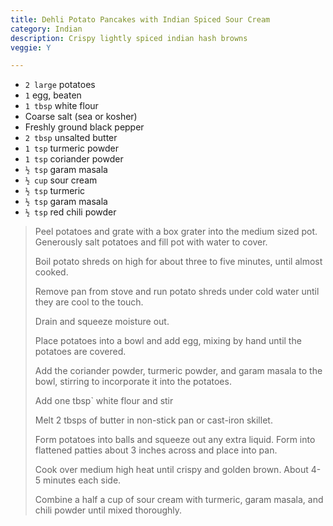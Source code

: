 ```yaml
---
title: Dehli Potato Pancakes with Indian Spiced Sour Cream 
category: Indian
description: Crispy lightly spiced indian hash browns
veggie: Y

--- 
```


* `2 large` potatoes
* `1` egg, beaten
* `1 tbsp` white flour
* Coarse salt (sea or kosher)
* Freshly ground black pepper
* `2 tbsp` unsalted butter
* `1 tsp` turmeric powder
* `1 tsp` coriander powder
* `½ tsp` garam masala
* `½ cup` sour cream
* `½ tsp` turmeric
* `½ tsp` garam masala
* `½ tsp` red chili powder

> Peel potatoes and grate with a box grater into the medium sized pot. Generously salt potatoes and fill pot with water to cover.
>
> Boil potato shreds on high for about three to five minutes, until almost cooked.
>
> Remove pan from stove and run potato shreds under cold water until they are cool to the touch.
>
> Drain and squeeze moisture out.
>
> Place potatoes into a bowl and add egg, mixing by hand until the potatoes are covered.
>
> Add the coriander powder, turmeric powder, and garam masala to the bowl, stirring to incorporate it into the potatoes.
>
> Add one tbsp` white flour and stir
>
> Melt 2 tbsps of butter in non-stick pan or cast-iron skillet.
>
> Form potatoes into balls and squeeze out any extra liquid. Form into flattened patties about 3 inches across and place into pan.
>
> Cook over medium high heat until crispy and golden brown. About 4-5 minutes each side.
>
> Combine a half a cup of sour cream with turmeric, garam masala, and chili powder until mixed thoroughly.
